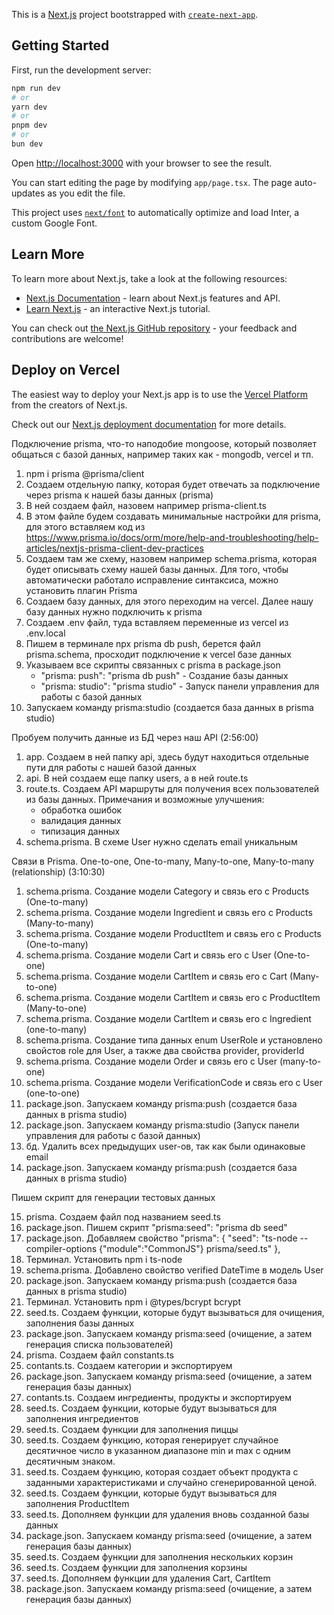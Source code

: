 This is a [Next.js](https://nextjs.org/) project bootstrapped with [`create-next-app`](https://github.com/vercel/next.js/tree/canary/packages/create-next-app).

## Getting Started

First, run the development server:

```bash
npm run dev
# or
yarn dev
# or
pnpm dev
# or
bun dev
```

Open [http://localhost:3000](http://localhost:3000) with your browser to see the result.

You can start editing the page by modifying `app/page.tsx`. The page auto-updates as you edit the file.

This project uses [`next/font`](https://nextjs.org/docs/basic-features/font-optimization) to automatically optimize and load Inter, a custom Google Font.

## Learn More

To learn more about Next.js, take a look at the following resources:

- [Next.js Documentation](https://nextjs.org/docs) - learn about Next.js features and API.
- [Learn Next.js](https://nextjs.org/learn) - an interactive Next.js tutorial.

You can check out [the Next.js GitHub repository](https://github.com/vercel/next.js/) - your feedback and contributions are welcome!

## Deploy on Vercel

The easiest way to deploy your Next.js app is to use the [Vercel Platform](https://vercel.com/new?utm_medium=default-template&filter=next.js&utm_source=create-next-app&utm_campaign=create-next-app-readme) from the creators of Next.js.

Check out our [Next.js deployment documentation](https://nextjs.org/docs/deployment) for more details.

Подключение prismа, что-то наподобие mongoose, который позволяет общаться с базой данных, например таких как - mongodb, vercel и тп.

1. npm i prisma @prisma/client
2. Создаем отдельную папку, которая будет отвечать за подключение через prisma к нашей базы данных (prisma)
3. В ней создаем файл, назовем например prisma-client.ts
4. В этом файле будем создавать минимальные настройки для prisma, для этого вставляем код из https://www.prisma.io/docs/orm/more/help-and-troubleshooting/help-articles/nextjs-prisma-client-dev-practices
5. Создаем там же схему, назовем например schema.prisma, которая будет описывать схему нашей базы данных. Для того, чтобы автоматически работало исправление синтаксиса, можно установить плагин Prisma
6. Создаем базу данных, для этого переходим на vercel. Далее нашу базу данных нужно подключить к prisma
7. Создаем .env файл, туда вставляем переменные из vercel из .env.local
8. Пишем в терминале npx prisma db push, берется файл prisma.schema, просходит подключение к vercel базе данных
9. Указываем все скрипты связанных с prisma в package.json
   - "prisma: push": "prisma db push" - Создание базы данных
   - "prisma: studio": "prisma studio" - Запуск панели управления для работы с базой данных
10. Запускаем команду prisma:studio (создается база данных в prisma studio)

Пробуем получить данные из БД через наш API (2:56:00)

1. app. Создаем в ней папку api, здесь будут находиться отдельные пути для работы с нашей базой данных
2. api. В ней создаем еще папку users, а в ней route.ts
3. route.ts. Создаем API маршруты для получения всех пользователей из базы данных. Примечания и возможные улучшения:
   - обработка ошибок
   - валидация данных
   - типизация данных
4. schema.prisma. В схеме User нужно сделать email уникальным

Связи в Prisma. One-to-one, One-to-many, Many-to-one, Many-to-many (relationship) (3:10:30)

1. schema.prisma. Создание модели Category и связь его с Products (One-to-many)
2. schema.prisma. Создание модели Ingredient и связь его с Products (Many-to-many)
3. schema.prisma. Создание модели ProductItem и связь его с Products (One-to-many)
4. schema.prisma. Создание модели Cart и связь его с User (One-to-one)
5. schema.prisma. Cоздание модели CartItem и связь его с Cart (Many-to-one)
6. schema.prisma. Cоздание модели CartItem и связь его с ProductItem (Many-to-one)
7. schema.prisma. Cоздание модели CartItem и связь его с Ingredient (one-to-many)
8. schema.prisma. Создание типа данных enum UserRole и установлено свойстов role для User, а также два свойства provider, providerId
9. schema.prisma. Cоздание модели Order и связь его с User (many-to-one)
10. schema.prisma. Cоздание модели VerificationCode и связь его с User (one-to-one)
11. package.json. Запускаем команду prisma:push (создается база данных в prisma studio)
12. package.json. Запускаем команду prisma:studio (Запуск панели управления для работы с базой данных)
13. бд. Удалить всех предыдущих user-ов, так как были одинаковые email
14. package.json. Запускаем команду prisma:push (создается база данных в prisma studio)

Пишем скрипт для генерации тестовых данных

15. prisma. Создаем файл под названием seed.ts
16. package.json. Пишем скрипт "prisma:seed": "prisma db seed"
17. package.json. Добавляем свойство "prisma": {
    "seed": "ts-node --compiler-options {\"module\":\"CommonJS\"} prisma/seed.ts"
    },
18. Терминал. Установить npm i ts-node
19. schema.prisma. Добавлено свойство verified DateTime в модель User
20. package.json. Запускаем команду prisma:push (создается база данных в prisma studio)
21. Терминал. Установить npm i @types/bcrypt bcrypt
22. seed.ts. Создаем функции, которые будут вызываться для очищения, заполнения базы данных
23. package.json. Запускаем команду prisma:seed (очищение, а затем генерация списка пользователей)
24. prisma. Создаем файл constants.ts
25. contants.ts. Создаем категории и экспортируем
26. package.json. Запускаем команду prisma:seed (очищение, а затем генерация базы данных)
27. contants.ts. Создаем ингредиенты, продукты и экспортируем
28. seed.ts. Создаем функции, которые будут вызываться для заполнения ингредиентов
29. seed.ts. Создаем функции для заполнения пиццы
30. seed.ts. Создаем функцию, которая генерирует случайное десятичное число в указанном диапазоне min и max с одним десятичным знаком.
31. seed.ts. Создаем функцию, которая создает объект продукта с заданными характеристиками и случайно сгенерированной ценой.
32. seed.ts. Создаем функции, которые будут вызываться для заполнения ProductItem
33. seed.ts. Дополняем функции для удаления вновь созданной базы данных
34. package.json. Запускаем команду prisma:seed (очищение, а затем генерация базы данных)
35. seed.ts. Создаем функции для заполнения нескольких корзин
36. seed.ts. Создаем функции для заполнения корзины
37. seed.ts. Дополняем функции для удаления Cart, CartItem
38. package.json. Запускаем команду prisma:seed (очищение, а затем генерация базы данных)
